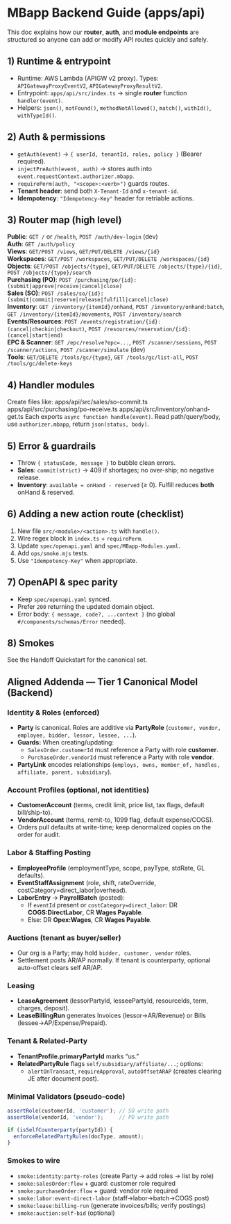 # MBapp Backend Guide (apps/api)

This doc explains how our **router**, **auth**, and **module endpoints** are structured so anyone can add or modify API routes quickly and safely.

## 1) Runtime & entrypoint
- Runtime: AWS Lambda (APIGW v2 proxy). Types: `APIGatewayProxyEventV2`, `APIGatewayProxyResultV2`.
- Entrypoint: `apps/api/src/index.ts` → single **router** function `handler(event)`.
- Helpers: `json()`, `notFound()`, `methodNotAllowed()`, `match()`, `withId()`, `withTypeId()`.

## 2) Auth & permissions
- `getAuth(event)` → `{ userId, tenantId, roles, policy }` (Bearer required).
- `injectPreAuth(event, auth)` → stores auth into `event.requestContext.authorizer.mbapp`.
- `requirePerm(auth, "<scope>:<verb>")` guards routes.
- **Tenant header**: send both `X-Tenant-Id` and `x-tenant-id`.
- **Idempotency**: `"Idempotency-Key"` header for retriable actions.

## 3) Router map (high level)
**Public**: `GET /` or `/health`, `POST /auth/dev-login` (dev)  
**Auth**: `GET /auth/policy`  
**Views**: `GET/POST /views`, `GET/PUT/DELETE /views/{id}`  
**Workspaces**: `GET/POST /workspaces`, `GET/PUT/DELETE /workspaces/{id}`  
**Objects**: `GET/POST /objects/{type}`, `GET/PUT/DELETE /objects/{type}/{id}`, `POST /objects/{type}/search`  
**Purchasing (PO)**: `POST /purchasing/po/{id}:(submit|approve|receive|cancel|close)`  
**Sales (SO)**: `POST /sales/so/{id}:(submit|commit|reserve|release|fulfill|cancel|close)`  
**Inventory**: `GET /inventory/{itemId}/onhand`, `POST /inventory/onhand:batch`, `GET /inventory/{itemId}/movements`, `POST /inventory/search`  
**Events/Resources**: `POST /events/registration/{id}:(cancel|checkin|checkout)`, `POST /resources/reservation/{id}:(cancel|start|end)`  
**EPC & Scanner**: `GET /epc/resolve?epc=...`, `POST /scanner/sessions`, `POST /scanner/actions`, `POST /scanner/simulate` (dev)  
**Tools**: `GET/DELETE /tools/gc/{type}`, `GET /tools/gc/list-all`, `POST /tools/gc/delete-keys`

## 4) Handler modules
Create files like:
apps/api/src/sales/so-commit.ts
apps/api/src/purchasing/po-receive.ts
apps/api/src/inventory/onhand-get.ts
Each exports `async function handle(event)`. Read path/query/body, use `authorizer.mbapp`, return `json(status, body)`.

## 5) Error & guardrails
- Throw `{ statusCode, message }` to bubble clean errors.
- **Sales**: `commit(strict)` → 409 if shortages; no over-ship; no negative release.
- **Inventory**: `available = onHand - reserved` (≥ 0). Fulfill reduces **both** onHand & reserved.

## 6) Adding a new action route (checklist)
1. New file `src/<module>/<action>.ts` with `handle()`.
2. Wire regex block in `index.ts` + `requirePerm`.
3. Update `spec/openapi.yaml` and `spec/MBapp-Modules.yaml`.
4. Add `ops/smoke.mjs` tests.
5. Use `"Idempotency-Key"` when appropriate.

## 7) OpenAPI & spec parity
- Keep `spec/openapi.yaml` synced.
- Prefer `200` returning the updated domain object.
- Error body: `{ message, code?, ...context }` (no global `#/components/schemas/Error` needed).

## 8) Smokes
See the Handoff Quickstart for the canonical set.

## Aligned Addenda — Tier 1 Canonical Model (Backend)

### Identity & Roles (enforced)
- **Party** is canonical. Roles are additive via **PartyRole** (`customer, vendor, employee, bidder, lessor, lessee, ...`).
- **Guards:** When creating/updating:
  - `SalesOrder.customerId` must reference a Party with role **customer**.
  - `PurchaseOrder.vendorId` must reference a Party with role **vendor**.
- **PartyLink** encodes relationships (`employs, owns, member_of, handles, affiliate, parent, subsidiary`).

### Account Profiles (optional, not identities)
- **CustomerAccount** (terms, credit limit, price list, tax flags, default bill/ship-to).
- **VendorAccount** (terms, remit-to, 1099 flag, default expense/COGS).
- Orders pull defaults at write-time; keep denormalized copies on the order for audit.

### Labor & Staffing Posting
- **EmployeeProfile** (employmentType, scope, payType, stdRate, GL defaults).
- **EventStaffAssignment** (role, shift, rateOverride, costCategory=direct_labor|overhead).
- **LaborEntry** → **PayrollBatch** (posted):
  - If `eventId` present or `costCategory=direct_labor`: DR **COGS:DirectLabor**, CR **Wages Payable**.
  - Else: DR **Opex:Wages**, CR **Wages Payable**.

### Auctions (tenant as buyer/seller)
- Our org is a Party; may hold `bidder, customer, vendor` roles.
- Settlement posts AR/AP normally. If tenant is counterparty, optional auto-offset clears self AR/AP.

### Leasing
- **LeaseAgreement** (lessorPartyId, lesseePartyId, resourceIds, term, charges, deposit).
- **LeaseBillingRun** generates Invoices (lessor→AR/Revenue) or Bills (lessee→AP/Expense/Prepaid).

### Tenant & Related-Party
- **TenantProfile.primaryPartyId** marks “us.”
- **RelatedPartyRule** flags `self/subsidiary/affiliate/...`; options:
  - `alertOnTransact`, `requireApproval`, `autoOffsetARAP` (creates clearing JE after document post).

### Minimal Validators (pseudo-code)
```ts
assertRole(customerId, 'customer'); // SO write path
assertRole(vendorId, 'vendor');     // PO write path

if (isSelfCounterparty(partyId)) {
  enforceRelatedPartyRules(docType, amount);
}
```

### Smokes to wire
- `smoke:identity:party-roles` (create Party → add roles → list by role)
- `smoke:salesOrder:flow` + guard: customer role required
- `smoke:purchaseOrder:flow` + guard: vendor role required
- `smoke:labor:event-direct-labor` (staff→labor→batch→COGS post)
- `smoke:lease:billing-run` (generate invoices/bills; verify postings)
- `smoke:auction:self-bid` (optional)
